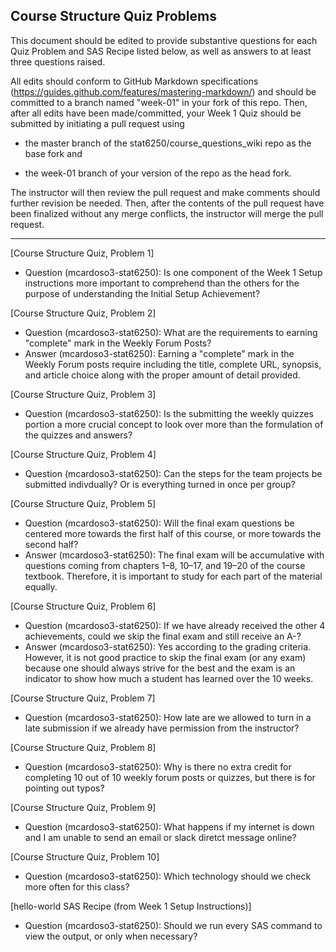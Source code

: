 ## Course Structure Quiz Problems

This document should be edited to provide substantive questions for each Quiz Problem and SAS Recipe listed below, as well as answers to at least three questions raised.

All edits should conform to GitHub Markdown specifications (https://guides.github.com/features/mastering-markdown/) and should be committed to a branch named "week-01" in your fork of this repo. Then, after all edits have been made/committed, your Week 1 Quiz should be submitted by initiating a pull request using

- the master branch of the stat6250/course_questions_wiki repo as the base fork and

- the week-01 branch of your version of the repo as the head fork.

The instructor will then review the pull request and make comments should further revision be needed. Then, after the contents of the pull request have been finalized without any merge conflicts, the instructor will merge the pull request.

********************************************************************************


[Course Structure Quiz, Problem 1]
- Question (mcardoso3-stat6250): Is one component of the Week 1 Setup instructions more important to comprehend than the others for the purpose of understanding the Initial Setup Achievement?

[Course Structure Quiz, Problem 2]
- Question (mcardoso3-stat6250): What are the requirements to earning "complete" mark in the Weekly Forum Posts?
- Answer (mcardoso3-stat6250):  Earning a "complete" mark in the Weekly Forum posts require including the title, complete URL, synopsis, and article choice along with the proper amount of detail provided.

[Course Structure Quiz, Problem 3]
- Question (mcardoso3-stat6250):  Is the submitting the weekly quizzes portion a more crucial concept to look over more than the formulation of the quizzes and answers?

[Course Structure Quiz, Problem 4]
- Question (mcardoso3-stat6250): Can the steps for the team projects be submitted indivdually?  Or is everything turned in once per group?

[Course Structure Quiz, Problem 5]
- Question (mcardoso3-stat6250):  Will the final exam questions be centered more towards the first half of this course, or more towards the second half?
- Answer (mcardoso3-stat6250): The final exam will be accumulative with questions coming from chapters 1–8, 10–17, and 19–20 of the course textbook.  Therefore, it is important to study for each part of the material equally.

[Course Structure Quiz, Problem 6]
- Question (mcardoso3-stat6250):  If we have already received the other 4 achievements, could we skip the final exam and still receive an A-?
- Answer (mcardoso3-stat6250):  Yes according to the grading criteria.  However, it is not good practice to skip the final exam (or any exam) because one should always strive for the best and the exam is an indicator to show how much a student has learned over the 10 weeks.

[Course Structure Quiz, Problem 7]
- Question (mcardoso3-stat6250):  How late are we allowed to turn in a late submission if we already have permission from the instructor?

[Course Structure Quiz, Problem 8]
- Question (mcardoso3-stat6250): Why is there no extra credit for completing 10 out of 10 weekly forum posts or quizzes, but there is for pointing out typos?  

[Course Structure Quiz, Problem 9]
- Question (mcardoso3-stat6250): What happens if my internet is down and I am unable to send an email or slack diretct message online?

[Course Structure Quiz, Problem 10]
- Question (mcardoso3-stat6250): Which technology should we check more often for this class?

[hello-world SAS Recipe (from Week 1 Setup Instructions)]
- Question (mcardoso3-stat6250): Should we run every SAS command to view the output, or only when necessary? 
